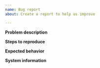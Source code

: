 ```yaml
---
name: Bug report
about: Create a report to help us improve

---
```


**Problem description**
<!--
A clear and concise description of what the problem is. You may attach a
screenshot.
-->

**Steps to reproduce**
<!--
Exact steps to reproduce the behavior.
Please post all commands that are necessary to reproduce the issue.
-->

**Expected behavior**
<!--
A clear and concise description of what you expected to happen.
-->

**System information**
<!--
Please, post output of command `termux-info`. If it is not working for you
for whatever reason, post Android OS version and what CPU architecture you have.
-->
